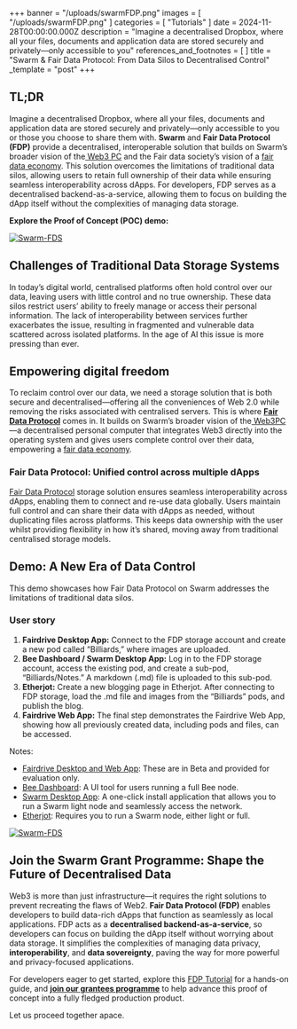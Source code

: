 +++
banner = "/uploads/swarmFDP.png"
images = [ "/uploads/swarmFDP.png" ]
categories = [ "Tutorials" ]
date = 2024-11-28T00:00:00.000Z
description = "Imagine a decentralised Dropbox, where all your files, documents and application data are stored securely and privately—only accessible to you"
references_and_footnotes = [ ]
title = "Swarm & Fair Data Protocol: From Data Silos to Decentralised Control"
_template = "post"
+++

## TL;DR

Imagine a decentralised Dropbox, where all your files, documents and application data are stored securely and privately—only accessible to you or those you choose to share them with. **Swarm** and **Fair Data Protocol (FDP)** provide a decentralised, interoperable solution that builds on Swarm’s broader vision of the[ Web3 PC](https://blog.ethswarm.org/foundation/2022/swarm-networks-storage-rewards-go-live-as-it-moves-towards-a-web3-pc/#swarm-odyssey-the-first-web3-pc) and the Fair data society’s vision of a [fair data economy](https://fairdatasociety.org/blog/fair-data-economy/). This solution overcomes the limitations of traditional data silos, allowing users to retain full ownership of their data while ensuring seamless interoperability across dApps. For developers, FDP serves as a decentralised backend-as-a-service, allowing them to focus on building the dApp itself without the complexities of managing data storage.

**Explore the Proof of Concept (POC) demo:**

[![Swarm-FDS](/uploads/swarmFDP.png)](https://www.youtube.com/watch?v=_9bypBE5kOM)


## Challenges of Traditional Data Storage Systems

In today’s digital world, centralised platforms often hold control over our data, leaving users with little control and no true ownership. These data silos restrict users’ ability to freely manage or access their personal information. The lack of interoperability between services further exacerbates the issue, resulting in fragmented and vulnerable data scattered across isolated platforms. In the age of AI this issue is more pressing than ever. 


## Empowering digital freedom

To reclaim control over our data, we need a storage solution that is both secure and decentralised—offering all the conveniences of Web 2.0 while removing the risks associated with centralised servers. This is where **[ Fair Data Protocol](https://fdp.fairdatasociety.org/)** comes in. It builds on Swarm’s broader vision of the[ Web3PC](https://blog.ethswarm.org/foundation/2022/swarm-networks-storage-rewards-go-live-as-it-moves-towards-a-web3-pc/#swarm-odyssey-the-first-web3-pc)—a decentralised personal computer that integrates Web3 directly into the operating system and gives users complete control over their data, empowering a [fair data economy](https://fairdatasociety.org/blog/fair-data-economy/).


### Fair Data Protocol: Unified control across multiple dApps

[Fair Data Protocol](https://fdp.fairdatasociety.org/) storage solution ensures seamless interoperability across dApps, enabling them to connect and re-use data globally. Users maintain full control and can share their data with dApps as needed, without duplicating files across platforms. This keeps data ownership with the user whilst providing flexibility in how it’s shared, moving away from traditional centralised storage models.


## Demo: A New Era of Data Control
This demo showcases how Fair Data Protocol on Swarm addresses the limitations of traditional data silos.

### User story
1. **Fairdrive Desktop App:** Connect to the FDP storage account and create a new pod called “Billiards,” where images are uploaded.
2. **Bee Dashboard / Swarm Desktop App:** Log in to the FDP storage account, access the existing pod, and create a sub-pod, “Billiards/Notes.” A markdown (.md) file is uploaded to this sub-pod.
3. **Etherjot:** Create a new blogging page in Etherjot. After connecting to FDP storage, load the .md file and images from the “Billiards” pods, and publish the blog.
4. **Fairdrive Web App:** The final step demonstrates the Fairdrive Web App, showing how all previously created data, including pods and files, can be accessed. 

Notes:
* [Fairdrive Desktop and Web App](https://fairdrive.fairdatasociety.org/): These are in Beta and provided for evaluation only.
* [Bee Dashboard](https://github.com/ethersphere/bee-dashboard): A UI tool for users running a full Bee node.
* [Swarm Desktop App](https://desktop.ethswarm.org/): A one-click install application that allows you to run a Swarm light node and seamlessly access the network.
* [Etherjot](https://www.etherjot.com/): Requires you to run a Swarm node, either light or full.

[![Swarm-FDS](/uploads/swarmFDP.png)](https://www.youtube.com/watch?v=_9bypBE5kOM)


## Join the Swarm Grant Programme: Shape the Future of Decentralised Data

Web3 is more than just infrastructure—it requires the right solutions to prevent recreating the flaws of Web2. **Fair Data Protocol (FDP)** enables developers to build data-rich dApps that function as seamlessly as local applications. FDP acts as a **decentralised backend-as-a-service**, so developers can focus on building the dApp itself without worrying about data storage. It simplifies the complexities of managing data privacy, **interoperability**, and **data sovereignty**, paving the way for more powerful and privacy-focused applications. 

For developers eager to get started, explore this [FDP Tutorial](https://github.com/fairDataSociety/tutorials-fairdrive/blob/main/FDP-TUTORIAL.md) for a hands-on guide, and **[join our grantees programme](https://www.ethswarm.org/grants/swarm-grants-programme)** to help advance this proof of concept into a fully fledged production product.

Let us proceed together apace.